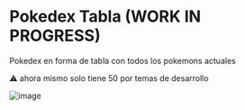 # Pokedex Tabla (WORK IN PROGRESS)

Pokedex en forma de tabla con todos los pokemons actuales

:warning: ahora mismo solo tiene 50 por temas de desarrollo

![image](https://user-images.githubusercontent.com/33281277/178072936-df2ee0db-0f91-45a0-ac94-9ea3a6fc8a0e.png)

